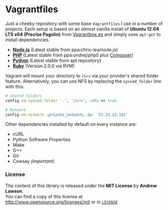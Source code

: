 # Vagrantfiles #


Just a cheeky repository with some base `Vagrantfiles` I use in a number of projects.
Each setup is based on an *almost* vanilla install of **Ubuntu 12.04 LTS x64 (Precise Pagolin)**
from [Vagrantbox.es][vagrantboxes] and simply uses `apt-get` to install dependencies.


 - [**Node.js**][vagrantfile-nodejs] (Latest stable from ppa:chris-lea/node.js)
 - [**PHP**][vagrantfile-php] (Latest stable from ppa:ondrej/php5 *plus* [Composer][composer])
 - [**Python**][vagrantfile-python] (Latest stable from apt repository)
 - [**Ruby**][vagrantfile-ruby] (Version 2.0.0 via RVM)


Vagrant will mount your directory to `/srv` via your privider's shared folder feature.
Alternatively, you can use NFS by replacing the `synced_folder` line with this:

```ruby
# Shared folders
config.vm.synced_folder '.', '/srv', :nfs => true

# Network
config.vm.network :private_network, ip: '33.33.33.101'
```


Other dependencies installed by default on every instance are:
 - cURL
 - Python Software Properties
 - Make
 - G++
 - Git
 - Cowsay *(important)*


### License ###
The content of this library is released under the **MIT License** by **Andrew Lawson**.<br/>
You can find a copy of this license at http://www.opensource.org/licenses/mit or in [`LICENSE`][license]


<!-- Links -->
[vagrant]:            http://vagrantup.com
[vagrantboxes]:       http://vagrantbox.es
[license]:            https://github.com/adlawson/vagrantfiles/blob/master/LICENSE
[composer]:           http://getcomposer.org
[vagrantfile-nodejs]: https://raw.github.com/adlawson/vagrantfile/master/nodejs/Vagrantfile
[vagrantfile-php]:    https://raw.github.com/adlawson/vagrantfile/master/php/Vagrantfile
[vagrantfile-python]: https://raw.github.com/adlawson/vagrantfile/master/python/Vagrantfile
[vagrantfile-ruby]:   https://raw.github.com/adlawson/vagrantfile/master/ruby/Vagrantfile
[launchpad-nodejs]:   https://launchpad.net/~chris-lea/+archive/node.js
[launchpad-php]:      https://launchpad.net/~ondrej/+archive/php5
